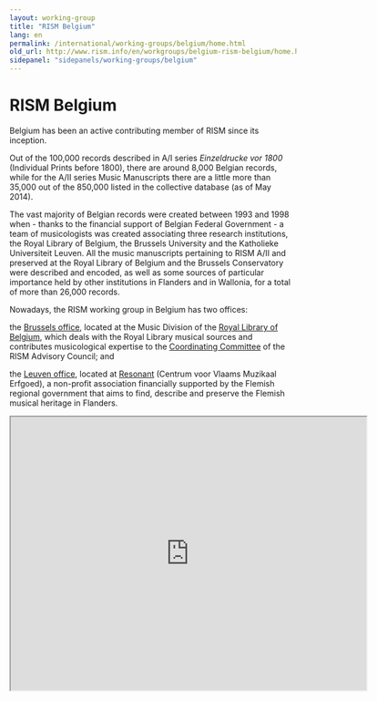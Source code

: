 ```yaml
---
layout: working-group
title: "RISM Belgium"
lang: en
permalink: /international/working-groups/belgium/home.html
old_url: http://www.rism.info/en/workgroups/belgium-rism-belgium/home.html
sidepanel: "sidepanels/working-groups/belgium"
---
```


# RISM Belgium

Belgium has been an active contributing member of RISM since its inception.

Out of the 100,000 records described in A/I series _Einzeldrucke vor 1800_ (Individual Prints before 1800), there are around 8,000 Belgian records, while for the A/II series Music Manuscripts there are a little more than 35,000 out of the 850,000 listed in the collective database (as of May 2014).

The vast majority of Belgian records were created between 1993 and 1998 when - thanks to the financial support of Belgian Federal Government - a team of musicologists was created associating three research institutions, the Royal Library of Belgium, the Brussels University and the Katholieke Universiteit Leuven. All the music manuscripts pertaining to RISM A/II and preserved at the Royal Library of Belgium and the Brussels Conservatory were described and encoded, as well as some sources of particular importance held by other institutions in Flanders and in Wallonia, for a total of more than 26,000 records.

Nowadays, the RISM working group in Belgium has two offices:

the [Brussels office](/en/workgroups/belgium-brussels-royal-library-of-belgium.html "Opens internal link in current window"), located at the Music Division of the [Royal Library of Belgium](http://www.kbr.be/catalogues/catalogues_en.html), which deals with the Royal Library musical sources and contributes musicological expertise to the [Coordinating Committee](/en/organisation/international-partners.html "Opens internal link in current window") of the RISM Advisory Council; and

the [Leuven office](/en/workgroups/belgium-leuven-resonant-center-for-flamish-music-research.html "Opens internal link in current window"), located at [Resonant](http://www.muzikaalerfgoed.be/pagina/missie) (Centrum voor Vlaams Muzikaal Erfgoed), a non-profit association financially supported by the Flemish regional government that aims to find, describe and preserve the Flemish musical heritage in Flanders.

<iframe src="https://www.google.com/maps/d/embed?mid=zVkEV29Tbhz0.kJsXPEbQlNAA" width="625" height="480"></iframe>